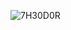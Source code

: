 <!-- ![7H30D0R](https://streak-stats.demolab.com?user=7H30D0R&theme=dark) -->
<p style="width: 495px; height: 195px; display: block;"><img src="https://streak-stats.demolab.com?user=7H30D0R&theme=dark" alt="7H30D0R" /></p>

